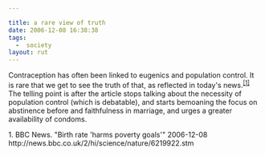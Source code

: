 ```yaml
---

title: a rare view of truth
date: 2006-12-08 16:38:38
tags:
  -  society
layout: rut
---
```


Contraception has often been linked to eugenics and population control.  It is rare that we get to see the truth of that, as reflected in today's news.<sup>[\[1\]][ref1]</sup>  The telling point is after the article stops talking about the necessity of population control (which is debatable), and starts bemoaning the focus on abstinence before and faithfulness in marriage, and urges a greater availability of condoms.

<div markdown="1" class="postrefs">
1.  BBC News.  "Birth rate 'harms poverty goals'"  2006-12-08 http://news.bbc.co.uk/2/hi/science/nature/6219922.stm
</div>

[ref1]: http://news.bbc.co.uk/2/hi/science/nature/6219922.stm "BBC NEWS | Science/Nature | Birth rate 'harms poverty goals'"

